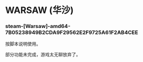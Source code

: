 # WARSAW (华沙)

### steam-[Warsaw]-amd64-7B05238949B2CDA9F29562E2F9725A61F2AB4CEE
按脚本说明使用。

部分功能未完成，游戏太无聊放弃了。